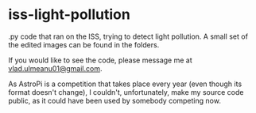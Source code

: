 # iss-light-pollution

.py code that ran on the ISS, trying to detect light pollution. A small set of the edited images can be found in the folders.

If you would like to see the code, please message me at vlad.ulmeanu01@gmail.com.

As AstroPi is a competition that takes place every year (even though its format doesn't change), I couldn't, unfortunately, make my source code public, as it could have been used by somebody competing now.
